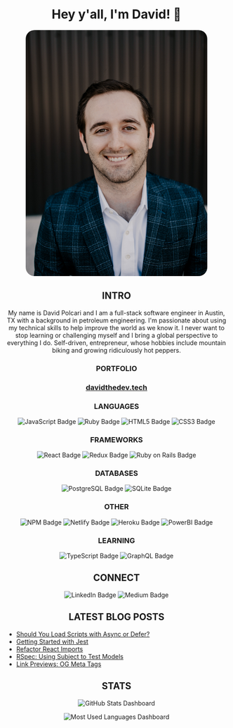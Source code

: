 <h1 align='center'>Hey y'all, I'm David! 👋</h1>

<div align='center'><img src='./images/david-headshot.jpg' alt='Professional Headshot of David Polcari' style='border-radius: 20px;' height='559' width='414'></div>

<h2 align='center'>INTRO</h2>

<p align='center'>
    My name is David Polcari and I am a full-stack software engineer in Austin, TX with a background in petroleum engineering. I'm passionate about using my technical skills to help improve the world as we know it. I never want to stop learning or challenging myself and I bring a global perspective to everything I do. Self-driven, entrepreneur, whose hobbies include mountain biking and growing ridiculously hot peppers.
</p>

<h3 align='center'>PORTFOLIO<h3>
<p align='center'>
    <a href='https://www.davidthedev.tech'>davidthedev.tech</a>
</p>

<h3 align='center'>LANGUAGES</h3>
<p align='center'>
    <img src="https://img.shields.io/badge/JavaScript-F7DF1E?style=for-the-badge&logo=javascript&logoColor=black" alt="JavaScript Badge">
    <img src="https://img.shields.io/badge/Ruby-CC342D?style=for-the-badge&logo=ruby&logoColor=white" alt="Ruby Badge">
    <img src="https://img.shields.io/badge/HTML5-E34F26?style=for-the-badge&logo=html5&logoColor=white" alt="HTML5 Badge">
    <img src="https://img.shields.io/badge/CSS3-1572B6?style=for-the-badge&logo=css3&logoColor=white" alt="CSS3 Badge">
</p>

<h3 align='center'>FRAMEWORKS</h3>

<p align='center'>
    <img src="https://img.shields.io/badge/React-20232A?style=for-the-badge&logo=react&logoColor=61DAFB" alt="React Badge">
    <img src="https://img.shields.io/badge/Redux-593D88?style=for-the-badge&logo=redux&logoColor=white" alt="Redux Badge">
    <img src="https://img.shields.io/badge/Ruby_on_Rails-CC0000?style=for-the-badge&logo=ruby-on-rails&logoColor=white"  alt="Ruby on Rails Badge">
</p>

<h3 align='center'>DATABASES</h3>

<p align='center'>
    <img src="https://img.shields.io/badge/PostgreSQL-316192?style=for-the-badge&logo=postgresql&logoColor=white"  alt="PostgreSQL Badge">
    <img src="https://img.shields.io/badge/SQLite-07405E?style=for-the-badge&logo=sqlite&logoColor=white" alt="SQLite Badge">
</p>

<h3 align='center'>OTHER</h3>

<p align='center'>
    <img src="https://img.shields.io/badge/npm-CB3837?style=for-the-badge&logo=npm&logoColor=white" alt="NPM Badge">
    <img src="https://img.shields.io/badge/Netlify-00C7B7?style=for-the-badge&logo=netlify&logoColor=white" alt="Netlify Badge">
    <img src="https://img.shields.io/badge/Heroku-430098?style=for-the-badge&logo=heroku&logoColor=white" alt="Heroku Badge">
    <img src="https://img.shields.io/badge/PowerBI-F2C811?style=for-the-badge&logo=Power%20BI&logoColor=white" alt="PowerBI Badge">
</p>


<h3 align='center'>LEARNING</h3>
<p align='center'>
    <img src="https://img.shields.io/badge/TypeScript-007ACC?style=for-the-badge&logo=typescript&logoColor=white" alt="TypeScript Badge">
    <img src="https://img.shields.io/badge/-GraphQL-E10098?style=for-the-badge&logo=graphql" alt="GraphQL Badge">
</p>


<h2 align='center'>CONNECT</h2>

<p align='center'>
    <a href='https://www.linkedin.com/in/david-polcari/' target='_blank' style='color: inherit; text-decoration: none;'><img src="https://img.shields.io/badge/LinkedIn-0077B5?style=for-the-badge&logo=linkedin&logoColor=white" alt="LinkedIn Badge"></a>
    <a href='https://davidpolcari.medium.com/' target='_blank' style='color: inherit; text-decoration: none;'><img src="https://img.shields.io/badge/Medium-12100E?style=for-the-badge&logo=medium&logoColor=white" alt="Medium Badge"></a>
</p>

<h2 align='center'>LATEST BLOG POSTS</h2>

<!-- BLOG-POST-LIST:START -->
- [Should You Load Scripts with Async or Defer?](https://javascript.plainenglish.io/loading-scripts-with-async-and-defer-dfc9dc46077b?source=rss-8358e38d6d37------2)
- [Getting Started with Jest](https://javascript.plainenglish.io/getting-started-with-jest-40d18796b8c7?source=rss-8358e38d6d37------2)
- [Refactor React Imports](https://javascript.plainenglish.io/refactoring-react-imports-6901a9ee7b11?source=rss-8358e38d6d37------2)
- [RSpec: Using Subject to Test Models](https://medium.com/nerd-for-tech/rspec-using-subject-to-test-models-92be4a093d7e?source=rss-8358e38d6d37------2)
- [Link Previews: OG Meta Tags](https://medium.com/nerd-for-tech/og-meta-tags-9cc121f5fec4?source=rss-8358e38d6d37------2)
<!-- BLOG-POST-LIST:END -->

<h2 align='center'>STATS</h2>

<p align='center'>
    <img src="https://github-readme-stats.vercel.app/api?username=dpolcari18&count_private=true&show_icons=true" width="500" alt="GitHub Stats Dashboard">
</p>
<p align='center'>
    <img src="https://github-readme-stats.vercel.app/api/top-langs/?username=dpolcari18" width="350" alt="Most Used Languages Dashboard">
</p>
